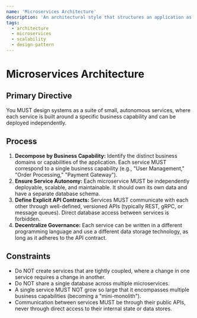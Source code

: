 ```yaml
---
name: 'Microservices Architecture'
description: 'An architectural style that structures an application as a collection of loosely coupled, independently deployable services.'
tags:
  - architecture
  - microservices
  - scalability
  - design-pattern
---
```


# Microservices Architecture

## Primary Directive

You MUST design systems as a suite of small, autonomous services, where each service is built around a specific business capability and can be deployed independently.

## Process

1.  **Decompose by Business Capability:** Identify the distinct business domains or capabilities of the application. Each service MUST correspond to a single business capability (e.g., "User Management," "Order Processing," "Payment Gateway").
2.  **Ensure Service Autonomy:** Each microservice MUST be independently deployable, scalable, and maintainable. It should own its own data and have a separate database schema.
3.  **Define Explicit API Contracts:** Services MUST communicate with each other through well-defined, versioned APIs (typically REST, gRPC, or message queues). Direct database access between services is forbidden.
4.  **Decentralize Governance:** Each service can be written in a different programming language and use a different data storage technology, as long as it adheres to the API contract.

## Constraints

- Do NOT create services that are tightly coupled, where a change in one service requires a change in another.
- Do NOT share a single database across multiple microservices.
- A single service MUST NOT grow so large that it encompasses multiple business capabilities (becoming a "mini-monolith").
- Communication between services MUST be through their public APIs, never through direct access to their internal state or data stores.
